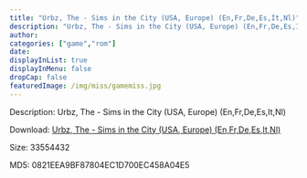 ```yaml
---
title: "Urbz, The - Sims in the City (USA, Europe) (En,Fr,De,Es,It,Nl)"
description: "Urbz, The - Sims in the City (USA, Europe) (En,Fr,De,Es,It,Nl)"
author: 
categories: ["game","rom"]
date: 
displayInList: true
displayInMenu: false
dropCap: false
featuredImage: /img/miss/gamemiss.jpg
---
```


Description: Urbz, The - Sims in the City (USA, Europe) (En,Fr,De,Es,It,Nl)

Download: <a style="text-decoration:underline;" href="https://mega.nz/#!DKQwjSoZ!sr7WLkCb9B9MPArp8AhEuddghcws3P54O04izHkxBCQ" target = "_blank" rel = "nofollow" > Urbz, The - Sims in the City (USA, Europe) (En,Fr,De,Es,It,Nl)</a>

Size: 33554432

MD5: 0821EEA9BF87804EC1D700EC458A04E5

